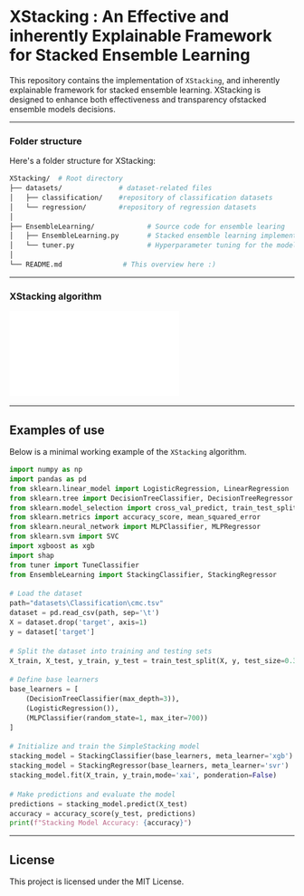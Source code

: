 # XStacking : An Effective and inherently Explainable Framework for Stacked Ensemble Learning

This repository contains the implementation of `XStacking`, and inherently explainable framework for stacked ensemble learning. XStacking is designed to enhance both effectiveness and transparency ofstacked ensemble models decisions. 





---
### Folder structure

Here's a folder structure for XStacking:

```bash
XStacking/  # Root directory
├── datasets/              # dataset-related files
│   ├── classification/    #repository of classification datasets 
│   └── regression/        #repository of regression datasets                 
│   
├── EnsembleLearning/             # Source code for ensemble learing
│   ├── EnsembleLearning.py       # Stacked ensemble learning implementation
│   └── tuner.py                  # Hyperparameter tuning for the model
│
└── README.md               # This overview here :)
```
---
### XStacking algorithm
![XStacking Algorithm](EnsembleLearning/framework.pdf)


---
## Examples of use

Below is a minimal working example of the `XStacking` algorithm.

```python
import numpy as np
import pandas as pd
from sklearn.linear_model import LogisticRegression, LinearRegression
from sklearn.tree import DecisionTreeClassifier, DecisionTreeRegressor
from sklearn.model_selection import cross_val_predict, train_test_split
from sklearn.metrics import accuracy_score, mean_squared_error
from sklearn.neural_network import MLPClassifier, MLPRegressor
from sklearn.svm import SVC
import xgboost as xgb
import shap
from tuner import TuneClassifier
from EnsembleLearning import StackingClassifier, StackingRegressor

# Load the dataset
path="datasets\Classification\cmc.tsv"
dataset = pd.read_csv(path, sep='\t')
X = dataset.drop('target', axis=1)
y = dataset['target']

# Split the dataset into training and testing sets
X_train, X_test, y_train, y_test = train_test_split(X, y, test_size=0.3, random_state=42)

# Define base learners
base_learners = [
    (DecisionTreeClassifier(max_depth=3)),
    (LogisticRegression()),
    (MLPClassifier(random_state=1, max_iter=700))
]

# Initialize and train the SimpleStacking model
stacking_model = StackingClassifier(base_learners, meta_learner='xgb') # stacking for classification
stacking_model = StackingRegressor(base_learners, meta_learner='svr')  # tacking for regression
stacking_model.fit(X_train, y_train,mode='xai', ponderation=False)     # mode=xai for XStacking, normal for traditional stacking

# Make predictions and evaluate the model
predictions = stacking_model.predict(X_test)
accuracy = accuracy_score(y_test, predictions)
print(f"Stacking Model Accuracy: {accuracy}")
```


---
## License

This project is licensed under the MIT License. 
